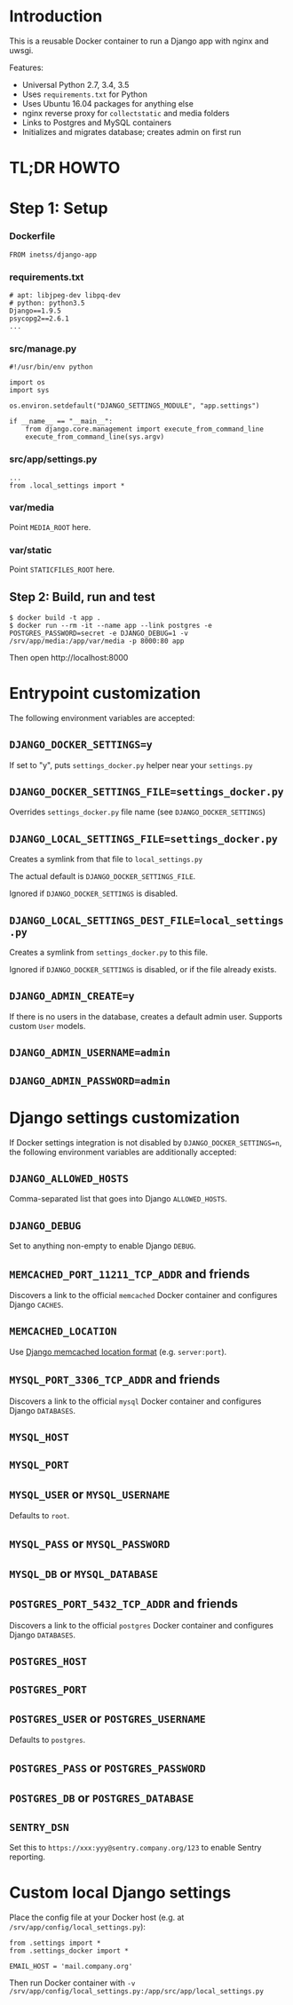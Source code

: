 # Introduction

This is a reusable Docker container to run a Django app with nginx and uwsgi.

Features:

* Universal Python 2.7, 3.4, 3.5
* Uses `requirements.txt` for Python
* Uses Ubuntu 16.04 packages for anything else
* nginx reverse proxy for `collectstatic` and media folders
* Links to Postgres and MySQL containers
* Initializes and migrates database; creates admin on first run

# TL;DR HOWTO

# Step 1: Setup

### Dockerfile

```
FROM inetss/django-app
```

### requirements.txt

```
# apt: libjpeg-dev libpq-dev
# python: python3.5
Django==1.9.5
psycopg2==2.6.1
...
```

### src/manage.py

```
#!/usr/bin/env python

import os
import sys

os.environ.setdefault("DJANGO_SETTINGS_MODULE", "app.settings")

if __name__ == "__main__":
	from django.core.management import execute_from_command_line
	execute_from_command_line(sys.argv)
```

### src/app/settings.py

```
...
from .local_settings import *
```

### var/media

Point `MEDIA_ROOT` here.

### var/static

Point `STATICFILES_ROOT` here.

## Step 2: Build, run and test

```
$ docker build -t app .
$ docker run --rm -it --name app --link postgres -e POSTGRES_PASSWORD=secret -e DJANGO_DEBUG=1 -v /srv/app/media:/app/var/media -p 8000:80 app
```

Then open http://localhost:8000

# Entrypoint customization

The following environment variables are accepted:

## `DJANGO_DOCKER_SETTINGS=y`

If set to "y", puts `settings_docker.py` helper near your `settings.py`

## `DJANGO_DOCKER_SETTINGS_FILE=settings_docker.py`

Overrides `settings_docker.py` file name (see `DJANGO_DOCKER_SETTINGS`)

## `DJANGO_LOCAL_SETTINGS_FILE=settings_docker.py`

Creates a symlink from that file to `local_settings.py`

The actual default is `DJANGO_DOCKER_SETTINGS_FILE`.

Ignored if `DJANGO_DOCKER_SETTINGS` is disabled.

## `DJANGO_LOCAL_SETTINGS_DEST_FILE=local_settings.py`

Creates a symlink from `settings_docker.py` to this file.

Ignored if `DJANGO_DOCKER_SETTINGS` is disabled, or if the file already exists.

## `DJANGO_ADMIN_CREATE=y`

If there is no users in the database, creates a default admin user. Supports custom `User` models.

## `DJANGO_ADMIN_USERNAME=admin`

## `DJANGO_ADMIN_PASSWORD=admin`

# Django settings customization

If Docker settings integration is not disabled by `DJANGO_DOCKER_SETTINGS=n`, the following environment variables are additionally accepted:

## `DJANGO_ALLOWED_HOSTS`

Comma-separated list that goes into Django `ALLOWED_HOSTS`.

## `DJANGO_DEBUG`

Set to anything non-empty to enable Django `DEBUG`.

## `MEMCACHED_PORT_11211_TCP_ADDR` and friends

Discovers a link to the official `memcached` Docker container and configures Django `CACHES`.

## `MEMCACHED_LOCATION`

Use [Django memcached location format](https://docs.djangoproject.com/en/1.9/topics/cache/#memcached) (e.g. `server:port`).

## `MYSQL_PORT_3306_TCP_ADDR` and friends

Discovers a link to the official `mysql` Docker container and configures Django `DATABASES`.

## `MYSQL_HOST`

## `MYSQL_PORT`

## `MYSQL_USER` or `MYSQL_USERNAME`

Defaults to `root`.

## `MYSQL_PASS` or `MYSQL_PASSWORD`

## `MYSQL_DB` or `MYSQL_DATABASE`

## `POSTGRES_PORT_5432_TCP_ADDR` and friends

Discovers a link to the official `postgres` Docker container and configures Django `DATABASES`.

## `POSTGRES_HOST`

## `POSTGRES_PORT`

## `POSTGRES_USER` or `POSTGRES_USERNAME`

Defaults to `postgres`.

## `POSTGRES_PASS` or `POSTGRES_PASSWORD`

## `POSTGRES_DB` or `POSTGRES_DATABASE`

## `SENTRY_DSN`

Set this to `https://xxx:yyy@sentry.company.org/123` to enable Sentry reporting.

# Custom local Django settings

Place the config file at your Docker host (e.g. at `/srv/app/config/local_settings.py`):

```
from .settings import *
from .settings_docker import *

EMAIL_HOST = 'mail.company.org'
```

Then run Docker container with `-v /srv/app/config/local_settings.py:/app/src/app/local_settings.py`
